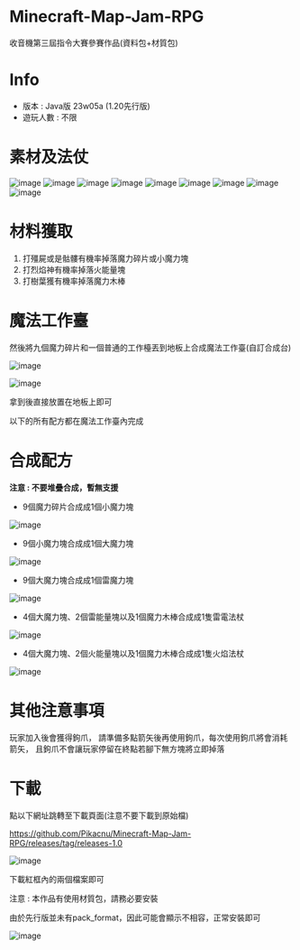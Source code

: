 # Minecraft-Map-Jam-RPG
收音機第三屆指令大賽參賽作品(資料包+材質包)

# Info
- 版本 : Java版 23w05a (1.20先行版)
- 遊玩人數 : 不限

# 素材及法仗
![image](https://user-images.githubusercontent.com/76525576/216748029-3362d7ea-72e9-47b3-b9c6-c015117c9f41.png)
![image](https://user-images.githubusercontent.com/76525576/216748043-bae6ab12-a54a-4f2e-9749-0ee36cb25530.png)
![image](https://user-images.githubusercontent.com/76525576/216748048-79659ab5-13ce-42ba-af2b-6025c3cb46b3.png)
![image](https://user-images.githubusercontent.com/76525576/216748064-7d7af276-942f-499a-b4d5-95d16158b334.png)
![image](https://user-images.githubusercontent.com/76525576/216748210-f5cf06a6-b7e5-4e9d-98f4-b79c100c6d3e.png)
![image](https://user-images.githubusercontent.com/76525576/216748239-84b5587b-2b6b-4ca7-a49b-050a3474dc14.png)
![image](https://user-images.githubusercontent.com/76525576/216748074-dde73b74-0c74-400c-8c16-fa9568a7bc24.png)
![image](https://user-images.githubusercontent.com/76525576/216748083-347417d3-8b3f-4584-b520-83b0173c7b64.png)
![image](https://user-images.githubusercontent.com/76525576/216748160-b299a007-7262-4223-bd94-0369852a8b59.png)

# 材料獲取
1. 打殭屍或是骷髏有機率掉落魔力碎片或小魔力塊
2. 打烈焰神有機率掉落火能量塊
3. 打樹葉獲有機率掉落魔力木棒

# 魔法工作臺
然後將九個魔力碎片和一個普通的工作檯丟到地板上合成魔法工作臺(自訂合成台)

![image](https://user-images.githubusercontent.com/76525576/216746967-def31863-c4b5-4b48-92c0-16011572ad08.png)

![image](https://user-images.githubusercontent.com/76525576/216748257-7981ddfd-7f3b-4e0c-8f71-dc8d69775746.png)

拿到後直接放置在地板上即可

以下的所有配方都在魔法工作臺內完成

# 合成配方
**注意 : 不要堆疊合成，暫無支援**

- 9個魔力碎片合成成1個小魔力塊

![image](https://user-images.githubusercontent.com/92923578/216677963-bdf5eff1-ca58-4ac6-8959-c22c7d1cc531.png)

- 9個小魔力塊合成成1個大魔力塊

![image](https://user-images.githubusercontent.com/92923578/216678276-4c8060a7-7973-4cd0-95b4-b1d8501acd14.png)

- 9個大魔力塊合成成1個雷魔力塊

![image](https://user-images.githubusercontent.com/92923578/216684779-cbab1f3d-97e1-46af-937a-84a53a60347c.png)

- 4個大魔力塊、2個雷能量塊以及1個魔力木棒合成成1隻雷電法杖

![image](https://user-images.githubusercontent.com/92923578/216678775-c9864f89-dddd-4304-8216-da405522aa83.png)

- 4個大魔力塊、2個火能量塊以及1個魔力木棒合成成1隻火焰法杖

![image](https://user-images.githubusercontent.com/92923578/216678489-7e0c84dc-5e9c-4bf3-9dfe-08312d2e86de.png)

# 其他注意事項

玩家加入後會獲得鉤爪，
請準備多點箭矢後再使用鉤爪，每次使用鉤爪將會消耗箭矢，
且鉤爪不會讓玩家停留在終點若腳下無方塊將立即掉落

# 下載

點以下網址跳轉至下載頁面(注意不要下載到原始檔)

https://github.com/Pikacnu/Minecraft-Map-Jam-RPG/releases/tag/releases-1.0

![image](https://user-images.githubusercontent.com/76525576/216748778-32f2f74c-1ccc-4d14-bc04-38717872e57d.png)

下載紅框內的兩個檔案即可

注意 : 本作品有使用材質包，請務必要安裝

由於先行版並未有pack_format，因此可能會顯示不相容，正常安裝即可

![image](https://user-images.githubusercontent.com/76525576/216748606-48e52164-bd4d-433c-8e5d-573441e5fa6f.png)

